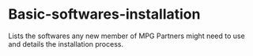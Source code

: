 # Basic-softwares-installation
Lists the softwares any new member of MPG Partners might need to use and details the installation process.
